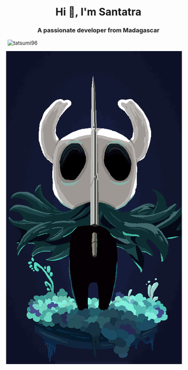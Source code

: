 <h1 align="center">Hi 👋, I'm Santatra</h1>
<h3 align="center">A passionate developer from Madagascar</h3>
<p>&nbsp;<img src="https://github-readme-stats.vercel.app/api?username=tatsumi96&show_icons=true&locale=en" alt="tatsumi96" />
</p>
<p><img src="https://github.com/Tatsumi96/Tatsumi96/blob/main/hollow-knight-153500.png?raw=true" ></img></p>
